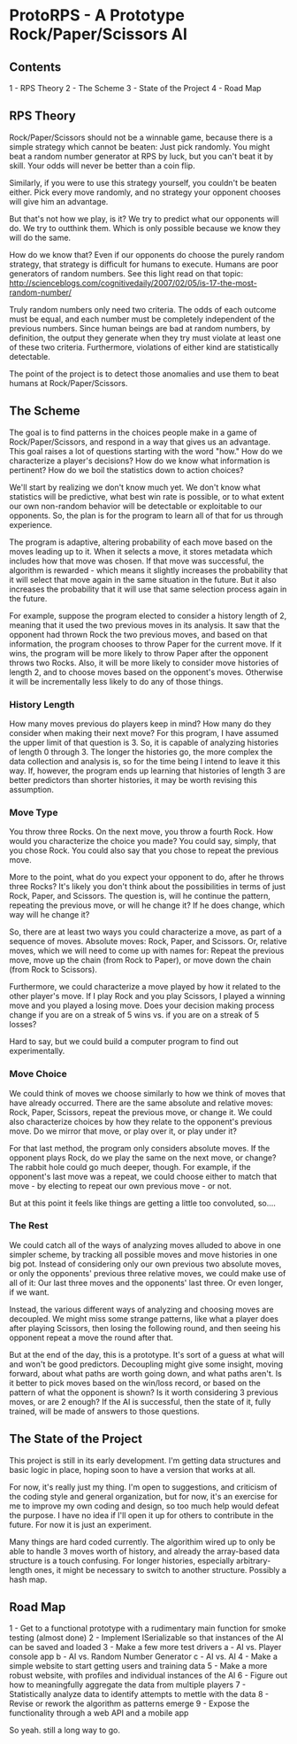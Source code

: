 # ProtoRPS - A Prototype Rock/Paper/Scissors AI

## Contents

1 - RPS Theory
2 - The Scheme
3 - State of the Project
4 - Road Map

## RPS Theory

Rock/Paper/Scissors should not be a winnable game, because there is a simple strategy which cannot be beaten:  Just pick randomly.  You might beat a random number generator at RPS by luck, but you can't beat it by skill.  Your odds will never be better than a coin flip.

Similarly, if you were to use this strategy yourself, you couldn't be beaten either.  Pick every move randomly, and no strategy your opponent chooses will give him an advantage.

But that's not how we play, is it?  We try to predict what our opponents will do.  We try to outthink them.  Which is only possible because we know they will do the same.

How do we know that?  Even if our opponents do choose the purely random strategy, that strategy is difficult for humans to execute.  Humans are poor generators of random numbers.  See this light read on that topic:
http://scienceblogs.com/cognitivedaily/2007/02/05/is-17-the-most-random-number/

Truly random numbers only need two criteria.  The odds of each outcome must be equal, and each number must be completely independent of the previous numbers.  Since human beings are bad at random numbers, by definition, the output they generate when they try must violate at least one of these two criteria.  Furthermore, violations of either kind are statistically detectable.

The point of the project is to detect those anomalies and use them to beat humans at Rock/Paper/Scissors.

## The Scheme

The goal is to find patterns in the choices people make in a game of Rock/Paper/Scissors, and respond in a way that gives us an advantage.  This goal raises a lot of questions starting with the word "how."  How do we characterize a player's decisions?  How do we know what information is pertinent?  How do we boil the statistics down to action choices?

We'll start by realizing we don't know much yet.  We don't know what statistics will be predictive, what best win rate is possible, or to what extent our own non-random behavior will be detectable or exploitable to our opponents.  So, the plan is for the program to learn all of that for us through experience.

The program is adaptive, altering probability of each move based on the moves leading up to it.  When it selects a move, it stores metadata which includes how that move was chosen.  If that move was successful, the algorithm is rewarded - which means it slightly increases the probability that it will select that move again in the same situation in the future.  But it also increases the probability that it will use that same selection process again in the future.

For example, suppose the program elected to consider a history length of 2, meaning that it used the two previous moves in its analysis.  It saw that the opponent had thrown Rock the two previous moves, and based on that information, the program chooses to throw Paper for the current move.  If it wins, the program will be more likely to throw Paper after the opponent throws two Rocks.  Also, it will be more likely to consider move histories of length 2, and to choose moves based on the opponent's moves.  Otherwise it will be incrementally less likely to do any of those things.

### History Length

How many moves previous do players keep in mind?  How many do they consider when making their next move?  For this program, I have assumed the upper limit of that question is 3.  So, it is capable of analyzing histories of length 0 through 3.  The longer the histories go, the more complex the data collection and analysis is, so for the time being I intend to leave it this way.  If, however, the program ends up learning that histories of length 3 are better predictors than shorter histories, it may be worth revising this assumption.

### Move Type

You throw three Rocks.  On the next move, you throw a fourth Rock.  How would you characterize the choice you made?  You could say, simply, that you chose Rock.  You could also say that you chose to repeat the previous move.

More to the point, what do you expect your opponent to do, after he throws three Rocks?  It's likely you don't think about the possibilities in terms of just Rock, Paper, and Scissors.  The question is, will he continue the pattern, repeating the previous move, or will he change it?   If he does change, which way will he change it?

So, there are at least two ways you could characterize a move, as part of a sequence of moves.  Absolute moves: Rock, Paper, and Scissors.  Or, relative moves, which we will need to come up with names for: Repeat the previous move, move up the chain (from Rock to Paper), or move down the chain (from Rock to Scissors).

Furthermore, we could characterize a move played by how it related to the other player's move.  If I play Rock and you play Scissors, I played a winning move and you played a losing move.  Does your decision making process change if you are on a streak of 5 wins vs. if you are on a streak of 5 losses?

Hard to say, but we could build a computer program to find out experimentally.

### Move Choice

We could think of moves we choose similarly to how we think of moves that have already occurred.  There are the same absolute and relative moves:  Rock, Paper, Scissors, repeat the previous move, or change it.  We could also characterize choices by how they relate to the opponent's previous move.  Do we mirror that move, or play over it, or play under it?

For that last method, the program only considers absolute moves.  If the opponent plays Rock, do we play the same on the next move, or change?  The rabbit hole could go much deeper, though.  For example, if the opponent's last move was a repeat, we could choose either to match that move - by electing to repeat our own previous move - or not.

But at this point it feels like things are getting a little too convoluted, so....

### The Rest

We could catch all of the ways of analyzing moves alluded to above in one simpler scheme, by tracking all possible moves and move histories in one big pot.  Instead of considering only our own previous two absolute moves, or only the opponents' previous three relative moves, we could make use of all of it:  Our last three moves and the opponents' last three.  Or even longer, if we want.

Instead, the various different ways of analyzing and choosing moves are decoupled.  We might miss some strange patterns, like what a player does after playing Scissors, then losing the following round, and then seeing his opponent repeat a move the round after that.

But at the end of the day, this is a prototype.  It's sort of a guess at what will and won't be good predictors.  Decoupling might give some insight, moving forward, about what paths are worth going down, and what paths aren't.  Is it better to pick moves based on the win/loss record, or based on the pattern of what the opponent is shown?  Is it worth considering 3 previous moves, or are 2 enough?  If the AI is successful, then the state of it, fully trained, will be made of answers to those questions.

## The State of the Project

This project is still in its early development.  I'm getting data structures and basic logic in place, hoping soon to have a version that works at all.

For now, it's really just my thing.  I'm open to suggestions, and criticism of the coding style and general organization, but for now, it's an exercise for me to improve my own coding and design, so too much help would defeat the purpose.  I have no idea if I'll open it up for others to contribute in the future.  For now it is just an experiment.

Many things are hard coded currently.  The algorithim wired up to only be able to handle 3 moves worth of history, and already the array-based data structure is a touch confusing.  For longer histories, especially arbitrary-length ones, it might be necessary to switch to another structure.  Possibly a hash map.

## Road Map

1 - Get to a functional prototype with a rudimentary main function for smoke testing (almost done)
2 - Implement ISerializable so that instances of the AI can be saved and loaded
3 - Make a few more test drivers
     a - AI vs. Player console app
     b - AI vs. Random Number Generator
     c - AI vs. AI
4 - Make a simple website to start getting users and training data
5 - Make a more robust website, with profiles and individual instances of the AI
6 - Figure out how to meaningfully aggregate the data from multiple players
7 - Statistically analyze data to identify attempts to mettle with the data
8 - Revise or rework the algorithm as patterns emerge
9 - Expose the functionality through a web API and a mobile app

So yeah.  still a long way to go.
